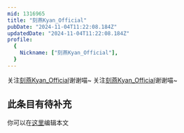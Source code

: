 ```yaml
---
mid: 1316965
title: "刻燕Kyan_Official"
pubDate: "2024-11-04T11:22:08.184Z"
updatedDate: "2024-11-04T11:22:08.184Z"
profile:
  {
    Nickname: ["刻燕Kyan_Official"],
  }
---
```


关注[刻燕Kyan_Official](https://space.bilibili.com/1316965)谢谢喵~ 关注[刻燕Kyan_Official](https://space.bilibili.com/1316965)谢谢喵~

## 此条目有待补充
你可以在[这里](https://github.com/Yuhanawa/VTuber.ICU/edit/master/src/content/v/刻燕Kyan_Official/index.md)编辑本文
